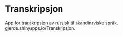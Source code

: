 # Transkripsjon
App for transkripsjon av russisk til skandinaviske språk. gjerde.shinyapps.io/Transkripsjon.

